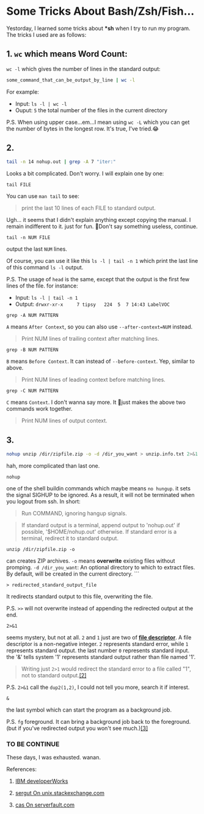 # Some Tricks About Bash/Zsh/Fish...
Yestorday, I learned some tricks about **\*sh** when I try to run my program. The tricks I used are as follows:

## 1. ```wc``` which means **Word Count**:
```wc -l``` which gives the number of lines in the standard output:
```bash
some_command_that_can_be_output_by_line | wc -l 
```
For example:
- Input: ```ls -l | wc -l```
- Ouput: ```5``` the total number of the files in the current directory

P.S. When using upper case...em...I mean using ```wc -L``` which you can get the number of bytes in the longest row. It's true, I've tried.😂

## 2. 
```bash
tail -n 14 nohup.out | grep -A 7 "iter:"
```
Looks a bit complicated. Don't worry. I will explain one by one:

```
tail FILE
``` 
You can use ```man tail``` to see:
> print the last 10 lines of each FILE to standard output.

Ugh... it seems that I didn't explain anything except copying the manual. I remain indifferent to it. just for fun. Don't say something useless, continue.

```
tail -n NUM FILE
```
output the last ```NUM``` lines.

Of course, you can use it like this ```ls -l | tail -n 1``` which print the last line of this command ```ls -l``` output.

P.S. The usage of ```head``` is the same, except that the output is the first few lines of the file. for instance:
- Input: ```ls -l | tail -n 1```
- Output: ```drwxr-xr-x     7 tipsy   224  5  7 14:43 LabelVOC```

```
grep -A NUM PATTERN
```
```A``` means ```After Context```, so you can also use ```--after-context=NUM``` instead.
> Print NUM  lines  of  trailing  context  after  matching  lines.

```
grep -B NUM PATTERN
```
```B``` means ```Before Context```. It can instead of ```--before-context```. Yep, similar to above.
> Print NUM lines of leading context before matching lines.

```
grep -C NUM PATTERN
```
```C``` means ```Context```. I don't wanna say more. It just makes the above two commands work together.
> Print NUM lines of output context.

## 3. 
```bash
nohup unzip /dir/zipfile.zip -o -d /dir_you_want > unzip.info.txt 2>&1 &
```
hah, more complicated than last one. 

```
nohup
``` 
one of the shell buildin commands which maybe means ```no hungup```. it sets the signal SIGHUP to be ignored. As a result, it will not be terminated when you logout from ssh. In short:
> Run COMMAND, ignoring hangup signals.

> If standard output is a terminal, append output to 'nohup.out' if possible, '$HOME/nohup.out' otherwise. If standard error is a terminal, redirect it to standard output.

```
unzip /dir/zipfile.zip -o
```
can creates ZIP archives. ```-o``` means **overwrite** existing files without promping. ```-d /dir_you_want```: An optional directory to which to extract files. By default, will be created in the current directory. ```

```
> redirected_standard_output_file
```
It redirects standard output to this file, overwriting the file.

P.S. ```>>``` will not overwrite instead of appending the redirected output at the end.

```
2>&1
```
seems mystery, but not at all. ```2``` and ```1``` just are two of **[file descriptor](https://en.wikipedia.org/wiki/File_descriptor)**. A file descriptor is a non-negative integer. ```2``` represents standard error, while ```1``` represents standard output. the last number ```0``` represents standard input. the '&' tells system '1' represents standard output rather than file named '1'. 
> Writing just ```2>1``` would redirect the standard error to a file called "1", not to standard output.[[2]](https://unix.stackexchange.com/questions/89386/what-is-symbol-and-in-unix-linux)

P.S. ```2>&1``` call the ```dup2(1,2)```, I could not tell you more, search it if interest.

```
&
```
the last symbol which can start the program as a background job.

P.S. ```fg``` foreground. It can bring a background job back to the foreground. (but if you've redirected output you won't see much.)[[3]](https://serverfault.com/questions/41959/how-to-send-jobs-to-background-without-stopping-them)

### TO BE CONTINUE
These days, I was exhausted. wanan.

References:
1. [IBM developerWorks](https://www.ibm.com/developerworks/cn/linux/l-cn-nohup/index.html)

2. [sergut On unix.stackexchange.com](https://unix.stackexchange.com/questions/89386/what-is-symbol-and-in-unix-linux)

3. [cas On serverfault.com](https://serverfault.com/questions/41959/how-to-send-jobs-to-background-without-stopping-them)
